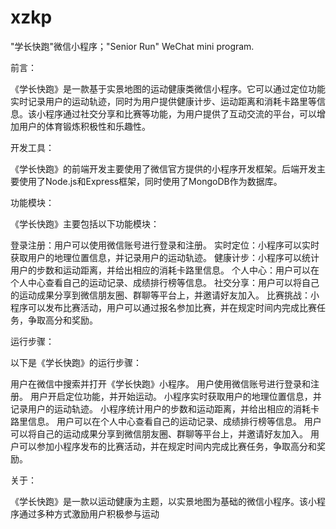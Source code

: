 # xzkp
"学长快跑"微信小程序；"Senior Run" WeChat mini program.


前言：

《学长快跑》是一款基于实景地图的运动健康类微信小程序。它可以通过定位功能实时记录用户的运动轨迹，同时为用户提供健康计步、运动距离和消耗卡路里等信息。该小程序通过社交分享和比赛等功能，为用户提供了互动交流的平台，可以增加用户的体育锻炼积极性和乐趣性。

开发工具：

《学长快跑》的前端开发主要使用了微信官方提供的小程序开发框架。后端开发主要使用了Node.js和Express框架，同时使用了MongoDB作为数据库。

功能模块：

《学长快跑》主要包括以下功能模块：

登录注册：用户可以使用微信账号进行登录和注册。
实时定位：小程序可以实时获取用户的地理位置信息，并记录用户的运动轨迹。
健康计步：小程序可以统计用户的步数和运动距离，并给出相应的消耗卡路里信息。
个人中心：用户可以在个人中心查看自己的运动记录、成绩排行榜等信息。
社交分享：用户可以将自己的运动成果分享到微信朋友圈、群聊等平台上，并邀请好友加入。
比赛挑战：小程序可以发布比赛活动，用户可以通过报名参加比赛，并在规定时间内完成比赛任务，争取高分和奖励。

运行步骤：

以下是《学长快跑》的运行步骤：

用户在微信中搜索并打开《学长快跑》小程序。
用户使用微信账号进行登录和注册。
用户开启定位功能，并开始运动。
小程序实时获取用户的地理位置信息，并记录用户的运动轨迹。
小程序统计用户的步数和运动距离，并给出相应的消耗卡路里信息。
用户可以在个人中心查看自己的运动记录、成绩排行榜等信息。
用户可以将自己的运动成果分享到微信朋友圈、群聊等平台上，并邀请好友加入。
用户可以参加小程序发布的比赛活动，并在规定时间内完成比赛任务，争取高分和奖励。

关于：

《学长快跑》是一款以运动健康为主题，以实景地图为基础的微信小程序。该小程序通过多种方式激励用户积极参与运动
